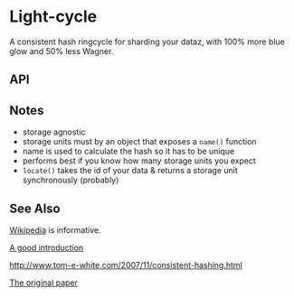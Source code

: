 Light-cycle
============

A consistent hash ringcycle for sharding your dataz, with 100% more blue glow and 50% less Wagner.


## API

## Notes


- storage agnostic
- storage units must by an object that exposes a `name()` function
- name is used to calculate the hash so it has to be unique
- performs best if you know how many storage units you expect
- `locate()` takes the id of your data & returns a storage unit synchronously (probably)



## See Also

[Wikipedia](http://en.wikipedia.org/wiki/Consistent_hashing) is informative.

[A good introduction](http://www.martinbroadhurst.com/Consistent-Hash-Ring.html)

http://www.tom-e-white.com/2007/11/consistent-hashing.html

[The original paper](http://citeseerx.ist.psu.edu/viewdoc/summary?doi=10.1.1.147.1879)
